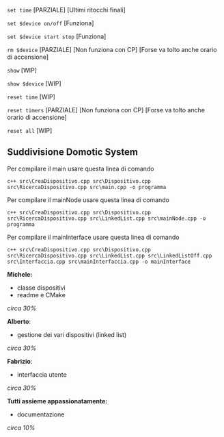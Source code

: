 
`set time` [PARZIALE] [Ultimi ritocchi finali]

`set $device on/off` [Funziona]

`set $device start stop` [Funziona]

`rm $device`  [PARZIALE] [Non funziona con CP] [Forse va tolto anche orario di accensione]

`show`  [WIP]

`show $device`  [WIP]

`reset time`  [WIP]

`reset timers` [PARZIALE] [Non funziona con CP] [Forse va tolto anche orario di accensione]

`reset all` [WIP]


## Suddivisione Domotic System

Per compilare il main usare questa linea di comando
  ```
  c++ src\CreaDispositivo.cpp src\Dispositivo.cpp src\RicercaDispositivo.cpp src\main.cpp -o programma
  ```
Per compilare il mainNode usare questa linea di comando
  ```
  c++ src\CreaDispositivo.cpp src\Dispositivo.cpp src\RicercaDispositivo.cpp src\LinkedList.cpp src\mainNode.cpp -o programma
  ```
Per compilare il mainInterface usare questa linea di comando
  ```
  c++ src\CreaDispositivo.cpp src\Dispositivo.cpp src\RicercaDispositivo.cpp src\LinkedList.cpp src\LinkedListOff.cpp src\Interfaccia.cpp src\mainInterfaccia.cpp -o mainInterface
  ```
**Michele:**

 - classe dispositivi
 - readme e CMake

*circa 30%*

**Alberto**:

 - gestione dei vari dispositivi (linked list)

*circa 30%*

**Fabrizio**:

 - interfaccia utente

*circa 30%*

**Tutti assieme appassionatamente:**

 - documentazione

*circa 10%*

